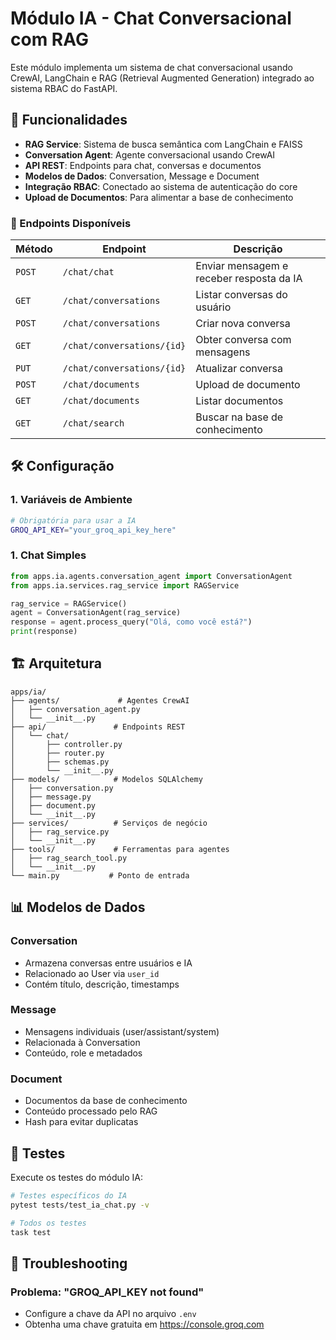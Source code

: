 # Módulo IA - Chat Conversacional com RAG

Este módulo implementa um sistema de chat conversacional usando CrewAI, LangChain e RAG (Retrieval Augmented Generation) integrado ao sistema RBAC do FastAPI.

## 🚀 Funcionalidades


- **RAG Service**: Sistema de busca semântica com LangChain e FAISS
- **Conversation Agent**: Agente conversacional usando CrewAI
- **API REST**: Endpoints para chat, conversas e documentos
- **Modelos de Dados**: Conversation, Message e Document
- **Integração RBAC**: Conectado ao sistema de autenticação do core
- **Upload de Documentos**: Para alimentar a base de conhecimento

### 🎯 Endpoints Disponíveis

| Método | Endpoint | Descrição |
|--------|----------|-----------|
| `POST` | `/chat/chat` | Enviar mensagem e receber resposta da IA |
| `GET` | `/chat/conversations` | Listar conversas do usuário |
| `POST` | `/chat/conversations` | Criar nova conversa |
| `GET` | `/chat/conversations/{id}` | Obter conversa com mensagens |
| `PUT` | `/chat/conversations/{id}` | Atualizar conversa |
| `POST` | `/chat/documents` | Upload de documento |
| `GET` | `/chat/documents` | Listar documentos |
| `GET` | `/chat/search` | Buscar na base de conhecimento |

## 🛠️ Configuração

### 1. Variáveis de Ambiente

```bash
# Obrigatória para usar a IA
GROQ_API_KEY="your_groq_api_key_here"

```

### 1. Chat Simples

```python
from apps.ia.agents.conversation_agent import ConversationAgent
from apps.ia.services.rag_service import RAGService

rag_service = RAGService()
agent = ConversationAgent(rag_service)
response = agent.process_query("Olá, como você está?")
print(response)
```

## 🏗️ Arquitetura

```
apps/ia/
├── agents/             # Agentes CrewAI
│   ├── conversation_agent.py
│   └── __init__.py
├── api/               # Endpoints REST
│   └── chat/
│       ├── controller.py
│       ├── router.py
│       ├── schemas.py
│       └── __init__.py
├── models/            # Modelos SQLAlchemy
│   ├── conversation.py
│   ├── message.py
│   ├── document.py
│   └── __init__.py
├── services/          # Serviços de negócio
│   ├── rag_service.py
│   └── __init__.py
├── tools/             # Ferramentas para agentes
│   ├── rag_search_tool.py
│   └── __init__.py
└── main.py           # Ponto de entrada
```

## 📊 Modelos de Dados

### Conversation
- Armazena conversas entre usuários e IA
- Relacionado ao User via `user_id`
- Contém título, descrição, timestamps

### Message
- Mensagens individuais (user/assistant/system)
- Relacionada à Conversation
- Conteúdo, role e metadados

### Document  
- Documentos da base de conhecimento
- Conteúdo processado pelo RAG
- Hash para evitar duplicatas

## 🧪 Testes

Execute os testes do módulo IA:

```bash
# Testes específicos do IA
pytest tests/test_ia_chat.py -v

# Todos os testes
task test
```


## 🔧 Troubleshooting

### Problema: "GROQ_API_KEY not found"
- Configure a chave da API no arquivo `.env`
- Obtenha uma chave gratuita em https://console.groq.com
